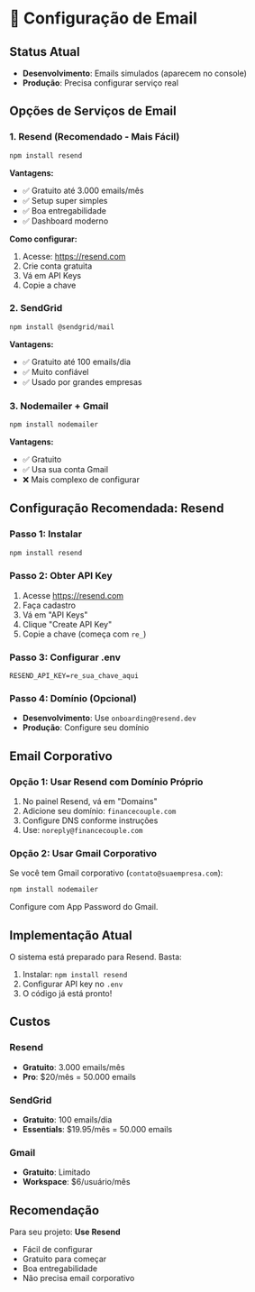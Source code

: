 # 📧 Configuração de Email

## Status Atual
- **Desenvolvimento**: Emails simulados (aparecem no console)
- **Produção**: Precisa configurar serviço real

## Opções de Serviços de Email

### 1. Resend (Recomendado - Mais Fácil)
```bash
npm install resend
```

**Vantagens:**
- ✅ Gratuito até 3.000 emails/mês
- ✅ Setup super simples
- ✅ Boa entregabilidade
- ✅ Dashboard moderno

**Como configurar:**
1. Acesse: https://resend.com
2. Crie conta gratuita
3. Vá em API Keys
4. Copie a chave

### 2. SendGrid
```bash
npm install @sendgrid/mail
```

**Vantagens:**
- ✅ Gratuito até 100 emails/dia
- ✅ Muito confiável
- ✅ Usado por grandes empresas

### 3. Nodemailer + Gmail
```bash
npm install nodemailer
```

**Vantagens:**
- ✅ Gratuito
- ✅ Usa sua conta Gmail
- ❌ Mais complexo de configurar

## Configuração Recomendada: Resend

### Passo 1: Instalar
```bash
npm install resend
```

### Passo 2: Obter API Key
1. Acesse https://resend.com
2. Faça cadastro
3. Vá em "API Keys"
4. Clique "Create API Key"
5. Copie a chave (começa com `re_`)

### Passo 3: Configurar .env
```env
RESEND_API_KEY=re_sua_chave_aqui
```

### Passo 4: Domínio (Opcional)
- **Desenvolvimento**: Use `onboarding@resend.dev`
- **Produção**: Configure seu domínio

## Email Corporativo

### Opção 1: Usar Resend com Domínio Próprio
1. No painel Resend, vá em "Domains"
2. Adicione seu domínio: `financecouple.com`
3. Configure DNS conforme instruções
4. Use: `noreply@financecouple.com`

### Opção 2: Usar Gmail Corporativo
Se você tem Gmail corporativo (`contato@suaempresa.com`):

```bash
npm install nodemailer
```

Configure com App Password do Gmail.

## Implementação Atual

O sistema está preparado para Resend. Basta:

1. Instalar: `npm install resend`
2. Configurar API key no `.env`
3. O código já está pronto!

## Custos

### Resend
- **Gratuito**: 3.000 emails/mês
- **Pro**: $20/mês = 50.000 emails

### SendGrid  
- **Gratuito**: 100 emails/dia
- **Essentials**: $19.95/mês = 50.000 emails

### Gmail
- **Gratuito**: Limitado
- **Workspace**: $6/usuário/mês

## Recomendação

Para seu projeto: **Use Resend**
- Fácil de configurar
- Gratuito para começar
- Boa entregabilidade
- Não precisa email corporativo